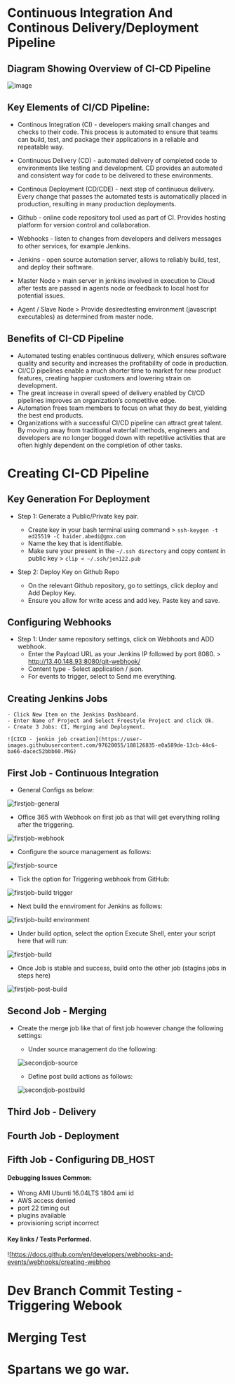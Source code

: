# Continuous Integration And Continous Delivery/Deployment Pipeline

## Diagram Showing Overview of CI-CD Pipeline

![image](https://user-images.githubusercontent.com/97620055/188130100-d999e4e5-e0c3-4fc7-9863-ac209f7d0de2.png)

## Key Elements of CI/CD Pipeline:

- Continous Integration (CI) -  developers making small changes and checks to their code. This process is automated to ensure that teams can build, test, and package their applications in a reliable and repeatable way. 

- Continuous Delivery (CD) - automated delivery of completed code to environments like testing and development. CD provides an automated and consistent way for code to be delivered to these environments.


- Continous Deployment (CD/CDE) -  next step of continuous delivery. Every change that passes the automated tests is automatically placed in production, resulting in many production deployments.


- Github - online code repository tool used as part of CI.  Provides hosting platform for version control and collaboration.


- Webhooks - listen to changes from developers and delivers messages to other services, for example Jenkins.

- Jenkins -  open source automation server, allows to reliably build, test, and deploy their software.

- Master Node > main server in jenkins involved in execution to Cloud after tests are passed in agents node or feedback to local host for potential issues. 

- Agent / Slave Node > Provide desiredtesting environment (javascript executables) as determined from master node.

## Benefits of CI-CD Pipeline

- Automated testing enables continuous delivery, which ensures software quality and security and increases the profitability of code in production.
- CI/CD pipelines enable a much shorter time to market for new product features, creating happier customers and lowering strain on development.
- The great increase in overall speed of delivery enabled by CI/CD pipelines improves an organization’s competitive edge.
- Automation frees team members to focus on what they do best, yielding the best end products.
- Organizations with a successful CI/CD pipeline can attract great talent. By moving away from traditional waterfall methods, engineers and developers are no longer bogged down with repetitive activities that are often highly dependent on the completion of other tasks. 

# Creating CI-CD Pipeline

## Key Generation For Deployment

- Step 1: Generate a Public/Private key pair. 
    - Create key in your bash terminal using command > `ssh-keygen -t ed25519 -C haider.abedi@gmx.com`
    - Name the key that is identifiable.
    - Make sure your present in the `~/.ssh directory` and copy content in public key > `clip < ~/.ssh/jen122.pub`

- Step 2: Deploy Key on Github Repo
    - On the relevant Github repository, go to settings, click deploy and Add Deploy Key.
    - Ensure you allow for write acess and add key. Paste key and save.

## Configuring Webhooks

- Step 1: Under same repository settings, click on Webhoots and ADD webhook. 
    - Enter the Payload URL as your Jenkins IP followed by port 8080. > http://13.40.148.93:8080/git-webhook/
    - Content type - Select application / json.
    - For events to trigger, select to Send me everything. 

## Creating Jenkins Jobs 

    - Click New Item on the Jenkins Dashboard.
    - Enter Name of Project and Select Freestyle Project and click Ok.
    - Create 3 Jobs: CI, Merging and Deployment.
    
    ![CICD - jenkin job creation](https://user-images.githubusercontent.com/97620055/188126835-e0a589de-13cb-44c6-ba66-dacec52bbb60.PNG)
  
## First Job - Continuous Integration

- General Configs as below:

![firstjob-general](https://user-images.githubusercontent.com/97620055/188126992-a28a6315-bc0d-422f-ba1b-be25bb5861b8.PNG)

- Office 365 with Webhook on first job as that will get everything rolling after the triggering. 

![firstjob-webhook](https://user-images.githubusercontent.com/97620055/188127055-51ee6799-ba2a-40cf-b71f-b3f0b3859424.PNG)

- Configure the source management as follows:

![firstjob-source](https://user-images.githubusercontent.com/97620055/188129722-e6c2b35d-0ca3-42f5-921f-c1106acb106a.PNG)


- Tick the option for Triggering webhook from GitHub:

![firstjob-build trigger](https://user-images.githubusercontent.com/97620055/188129842-74e86aa6-4e4b-437b-b6ad-56801ecd4bf0.PNG)

- Next build the ennviroment for Jenkins as follows:

![firstjob-build environment](https://user-images.githubusercontent.com/97620055/188133935-8925db3f-dad8-4caa-b8a5-c6c3859dcadc.PNG)

- Under build option, select the option Execute Shell, enter your script here that will run:

![firstjob-build](https://user-images.githubusercontent.com/97620055/188138254-5e94469d-75fb-4237-a94f-467bf6beaab0.PNG)

- Once Job is stable and success, build onto the other job (stagins jobs in steps here)

![firstjob-post-build](https://user-images.githubusercontent.com/97620055/188148998-6d8c0834-1e37-4121-9f0b-d74ee4e3c4b9.PNG)


## Second Job -  Merging

- Create the merge job like that of first job however change the following settings:
   
   - Under source management do the following:
    
    ![secondjob-source](https://user-images.githubusercontent.com/97620055/188149419-702c4a39-ea58-455d-879c-ce5c3106d7ec.PNG)
   
   - Define post build actions as follows: 
    
    ![secondjob-postbuild](https://user-images.githubusercontent.com/97620055/188149506-e21b065f-090b-48a7-a062-8fceff1b5afc.PNG)


## Third Job - Delivery


## Fourth Job - Deployment



## Fifth Job - Configuring DB_HOST










#### Debugging Issues Common:

- Wrong AMI Ubunti 16.04LTS 1804 ami id
- AWS access denied
- port 22 timing out
- plugins available
- provisioning script incorrect

#### Key links / Tests Performed.

![https://docs.github.com/en/developers/webhooks-and-events/webhooks/creating-webhoo

# Dev Branch Commit Testing - Triggering Webook
# Merging Test
# Spartans we go war.
